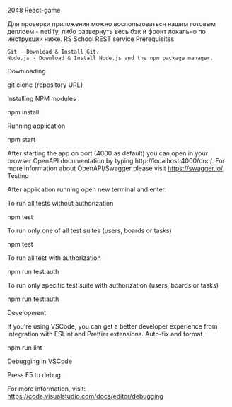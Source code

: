 2048 React-game

Для проверки приложения можно воспользоваться нашим готовым деплоем - netlify, либо развернуть весь бэк и фронт локально по инструкции ниже.
RS School REST service
Prerequisites

    Git - Download & Install Git.
    Node.js - Download & Install Node.js and the npm package manager.

Downloading

git clone {repository URL}

Installing NPM modules

npm install

Running application

npm start

After starting the app on port (4000 as default) you can open in your browser OpenAPI documentation by typing http://localhost:4000/doc/. For more information about OpenAPI/Swagger please visit https://swagger.io/.
Testing

After application running open new terminal and enter:

To run all tests without authorization

npm test

To run only one of all test suites (users, boards or tasks)

npm test <suite name>

To run all test with authorization

npm run test:auth

To run only specific test suite with authorization (users, boards or tasks)

npm run test:auth <suite name>

Development

If you're using VSCode, you can get a better developer experience from integration with ESLint and Prettier extensions.
Auto-fix and format

npm run lint

Debugging in VSCode

Press F5 to debug.

For more information, visit: https://code.visualstudio.com/docs/editor/debugging